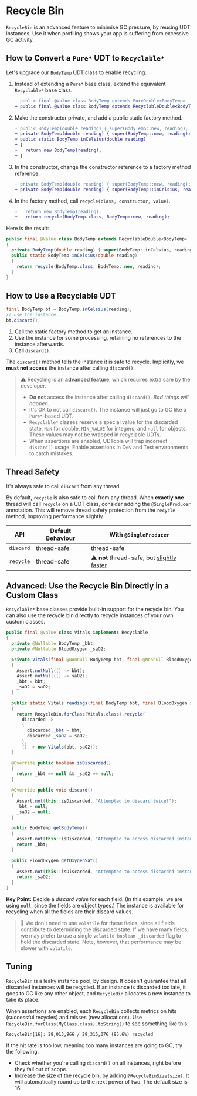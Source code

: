 # Recycle Bin

`RecycleBin` is an advanced feature to minimise GC pressure, by reusing UDT instances.
Use it when profiling shows your app is suffering from excessive GC activity.

## How to Convert a `Pure*` UDT to `Recyclable*`

Let's upgrade our [`BodyTemp`][BodyTemp] UDT class to enable recycling.

1. Instead of extending a `Pure*` base class, extend the equivalent `Recyclable*` base class.
   ```diff
   - public final @Value class BodyTemp extends PureDouble<BodyTemp>
   + public final @Value class BodyTemp extends RecyclableDouble<BodyTemp>
   ```

2. Make the constructor private, and add a public static factory method.
   ```diff
   - public BodyTemp(double reading) { super(BodyTemp::new, reading); }
   + private BodyTemp(double reading) { super(BodyTemp::new, reading); }
   + public static BodyTemp inCelsius(double reading)
   + {
   +   return new BodyTemp(reading);
   + }
   ```

3. In the constructor, change the constructor reference to a factory method reference.
   ```diff
   - private BodyTemp(double reading) { super(BodyTemp::new, reading); }
   + private BodyTemp(double reading) { super(BodyTemp::inCelsius, reading); }
   ```

4. In the factory method, call `recycle(class, constructor, value)`.
   ```diff
   -   return new BodyTemp(reading);
   +   return recycle(BodyTemp.class, BodyTemp::new, reading);
   ```

[BodyTemp]: Pure-Value.md#how-to-wrap-a-value

Here is the result:

```java
public final @Value class BodyTemp extends RecyclableDouble<BodyTemp>
{
  private BodyTemp(double reading) { super(BodyTemp::inCelsius, reading); }
  public static BodyTemp inCelsius(double reading)
  {
    return recycle(BodyTemp.class, BodyTemp::new, reading);
  }
}
```

## How to Use a Recyclable UDT

```java
final BodyTemp bt = BodyTemp.inCelsius(reading);
// use the instance...
bt.discard();
```

1. Call the static factory method to get an instance.
2. Use the instance for some processing, retaining no references to the instance afterwards.
3. Call `discard()`.

The `discard()` method tells the instance it is safe to recycle.
Implicitly, we **must not access** the instance after calling `discard()`.

> :warning:
> Recycling is an **advanced feature**, which requires extra care by the developer.
> - **Do not** access the instance after calling `discard()`.
>   *Bad things will happen.*
> - It's OK to not call `discard()`.
>   The instance will just go to GC like a `Pure*`-based UDT.
> - `Recyclable*` classes reserve a special value for the discarded state:
>   `NaN` for double, `MIN_VALUE` for integers, and `null` for objects.
>   These values may not be wrapped in recyclable UDTs.
> - When assertions are enabled, UDTopia will trap incorrect `discard()` usage.
>   Enable assertions in Dev and Test environments to catch mistakes.

## Thread Safety

It's always safe to call `discard` from any thread.

By default, `recycle` is also safe to call from any thread.
When **exactly one** thread will call `recycle` on a UDT class, consider adding the `@SingleProducer` annotation.
This will remove thread safety protection from the `recycle` method, improving performance slightly.

| API       | Default Behaviour | With `@SingleProducer`                                                   |
|-----------|-------------------|--------------------------------------------------------------------------|
| `discard` | thread-safe       | thread-safe                                                              |
| `recycle` | thread-safe       | :warning: **not** thread-safe, but [slightly faster][JavaAllocBenchmark] |

[JavaAllocBenchmark]: https://jmh.morethan.io/?gist=a1c976a7a3fedd8f0314ed295f5209a0#org.udtopia.recycle.JavaAllocBenchmark

## Advanced: Use the Recycle Bin Directly in a Custom Class

`Recyclable*` base classes provide built-in support for the recycle bin.
You can also use the recycle bin directly to recycle instances of your own custom classes.

```java
public final @Value class Vitals implements Recyclable
{
  private @Nullable BodyTemp _bbt;
  private @Nullable BloodOxygen _saO2;

  private Vitals(final @Nonnull BodyTemp bbt, final @Nonnull BloodOxygen saO2)
  {
    Assert.notNull(() -> bbt);
    Assert.notNull(() -> saO2);
    _bbt = bbt;
    _saO2 = saO2;
  }

  public static Vitals readings(final BodyTemp bbt, final BloodOxygen saO2)
  {
    return RecycleBin.forClass(Vitals.class).recycle(
      discarded ->
      {
        discarded._bbt = bbt;
        discarded._saO2 = saO2;
      },
      () -> new Vitals(bbt, saO2));
  }

  @Override public boolean isDiscarded()
  {
    return _bbt == null && _saO2 == null;
  }

  @Override public void discard()
  {
    Assert.not(this::isDiscarded, "Attempted to discard twice!");
    _bbt = null;
    _saO2 = null;
  }

  public BodyTemp getBodyTemp()
  {
    Assert.not(this::isDiscarded, "Attempted to access discarded instance!");
    return _bbt;
  }

  public BloodOxygen getOxygenSat()
  {
    Assert.not(this::isDiscarded, "Attempted to access discarded instance!");
    return _saO2;
  }
}
```

**Key Point:** Decide a *discard value* for each field.
(In this example, we are using `null`, since the fields are object types.)
The instance is available for recycling when all the fields are their discard values.

> :memo:
> We don't need to use `volatile` for these fields, since all fields contribute to determining the discarded state.
> If we have many fields, we may prefer to use a single `volatile boolean _discarded` flag to hold the discarded state.
> Note, however, that performance may be slower with `volatile`.

## Tuning

`RecycleBin` is a leaky instance pool, by design.
It doesn't guarantee that all discarded instances will be recycled.
If an instance is discarded too late, it goes to GC like any other object, and `RecycleBin` allocates a new instance to take its place.

When assertions are enabled, each `RecycleBin` collects metrics on hits (successful recycles) and misses (new allocations).
Use `RecycleBin.forClass(MyClass.class).toString()` to see something like this:

```
RecycleBin[16]: 28,013,966 / 29,315,076 (95.6%) recycled
```

If the hit rate is too low, meaning too many instances are going to GC, try the following.

- Check whether you're calling `discard()` on all instances, right before they fall out of scope.
- Increase the size of the recycle bin, by adding `@RecycleBinSize(size)`.
  It will automatically round up to the next power of two.
  The default size is 16.
